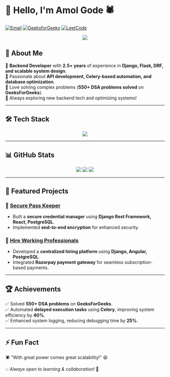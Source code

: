 # 👋 Hello, I'm Amol Gode 🕷️

[![Email](https://img.shields.io/badge/Email-Contact-red?style=for-the-badge&logo=gmail)](mailto:17amolgode@gmail.com)
[![GeeksforGeeks](https://img.shields.io/badge/GeeksforGeeks-550%2B_Problems-darkgreen?style=for-the-badge&logo=geeksforgeeks)](https://auth.geeksforgeeks.org/user/17amolgode/practice/)
[![LeetCode](https://img.shields.io/badge/LeetCode-100%2B_Problems-orange?style=for-the-badge&logo=leetcode)](https://leetcode.com/u/17amolgode/)


<p align="center">
  <img src="https://readme-typing-svg.herokuapp.com?font=Fira+Code&pause=1000&color=00F700&width=435&lines=Backend+Developer+%7C+Django+%7C+Flask+%7C+Celery;API+Developer+%7C+PostgreSQL+%7C+Docker;Problem+Solver+%7C+550%2B+DSA+Problems+Solved" />
</p>

## 🚀 About Me

🔹 **Backend Developer** with **2.5+ years** of experience in **Django, Flask, DRF, and scalable system design**.  
🔹 Passionate about **API development, Celery-based automation, and database optimization**.  
🔹 Love solving complex problems (**550+ DSA problems solved** on **GeeksForGeeks**).  
🔹 Always exploring new backend tech and optimizing systems!  

---

## 🛠️ Tech Stack

<p align="center">
  <img src="https://skillicons.dev/icons?i=python,django,flask,postgresql,docker,redis,git,github" />
</p>

---

## 📊 GitHub Stats

<p align="center">
  <img src="https://github-readme-stats.vercel.app/api?username=AmolGode&show_icons=true&theme=tokyonight" />
  <img src="https://github-readme-streak-stats.herokuapp.com/?user=AmolGode&theme=tokyonight" />
  <img src="https://github-readme-stats.vercel.app/api/top-langs/?username=AmolGode&layout=compact&theme=tokyonight" />
</p>

---

## 📌 Featured Projects

### 🔑 [Secure Pass Keeper](https://github.com/AmolGode/Secure-Pass-Keeper-Django-React)
- Built a **secure credential manager** using **Django Rest Framework, React, PostgreSQL**.
- Implemented **end-to-end encryption** for enhanced security.

### 💼 [Hire Working Professionals](https://github.com/AmolGode/Hire_Working_Professionals_For_Short_Term_Work)
- Developed a **centralized hiring platform** using **Django, Angular, PostgreSQL**.
- Integrated **Razorpay payment gateway** for seamless subscription-based payments.

---

## 🏆 Achievements

✅ Solved **550+ DSA problems** on **GeeksForGeeks**.  
✅ Automated **delayed execution tasks** using **Celery**, improving system efficiency by **40%**.  
✅ Enhanced system logging, reducing debugging time by **25%**.

---

## ⚡ Fun Fact

🕷️ "With great power comes great scalability!" 😆

💡 *Always open to learning & collaboration!* 🚀
